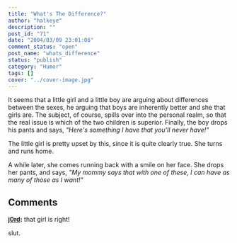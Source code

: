 ```yaml
---
title: "What's The Difference?"
author: "halkeye"
description: ""
post_id: "71"
date: "2004/03/09 23:01:06"
comment_status: "open"
post_name: "whats_difference"
status: "publish"
category: "Humor"
tags: []
cover: "../cover-image.jpg"
---
```


It seems that a little girl and a little boy are arguing about differences between the sexes, he arguing that boys are inherently better and she that girls are. The subject, of course, spills over into the personal realm, so that the real issue is which of the two children is superior. Finally, the boy drops his pants and says, _"Here's something I have that you'll never have!"_

The little girl is pretty upset by this, since it is quite clearly true. She turns and runs home.

A while later, she comes running back with a smile on her face. She drops her pants, and says, _"My mommy says that with one of these, I can have as many of those as I want!"_

## Comments

**[j0rd](#49 "2004-03-10 09:29:56"):** that girl is right!
















slut.

